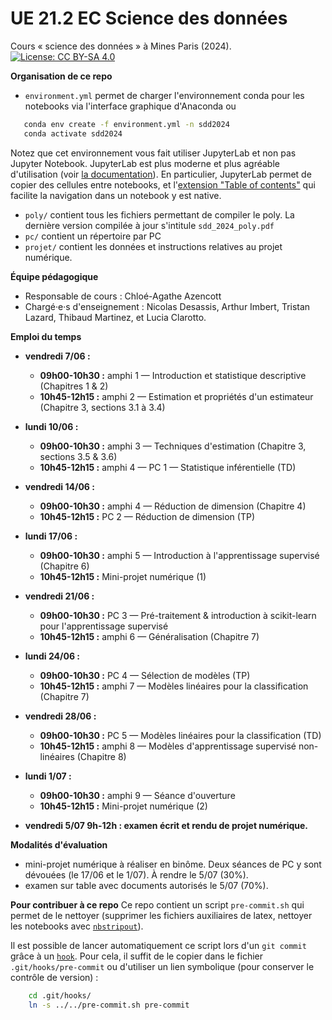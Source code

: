 # UE 21.2 EC Science des données
Cours « science des données » à Mines Paris (2024). [![License: CC BY-SA 4.0](https://img.shields.io/badge/License-CC%20BY--SA%204.0-lightgrey.svg)](http://creativecommons.org/licenses/by-sa/4.0/)

__Organisation de ce repo__
* `environment.yml` permet de charger l'environnement conda pour les notebooks via l'interface graphique d'Anaconda ou 
```bash
   conda env create -f environment.yml -n sdd2024
   conda activate sdd2024
```
Notez que cet environnement vous fait utiliser JupyterLab et non pas Jupyter Notebook. JupyterLab est plus moderne et plus agréable d'utilisation (voir [la documentation](https://jupyterlab.readthedocs.io/en/stable/)). En particulier, JupyterLab permet de copier des cellules entre notebooks, et l'[extension "Table of contents"](https://github.com/jupyterlab/jupyterlab-toc/blob/master/toc.gif) qui facilite la navigation dans un notebook y est native.
* `poly/` contient tous les fichiers permettant de compiler le poly. La dernière version compilée à jour s'intitule `sdd_2024_poly.pdf`
* `pc/` contient un répertoire par PC
* `projet/` contient les données et instructions relatives au projet numérique.

__Équipe pédagogique__
* Responsable de cours : Chloé-Agathe Azencott
* Chargé·e·s d'enseignement : Nicolas Desassis, Arthur Imbert, Tristan Lazard, Thibaud Martinez, et Lucia Clarotto.

__Emploi du temps__
* __vendredi 7/06 :__ 
  * __09h00-10h30 :__ amphi 1 — Introduction et statistique descriptive (Chapitres 1 & 2)
  * __10h45-12h15 :__ amphi 2 — Estimation et propriétés d'un estimateur (Chapitre 3, sections 3.1 à 3.4)

* __lundi 10/06 :__
  * __09h00-10h30 :__ amphi 3 — Techniques d'estimation (Chapitre 3, sections 3.5 & 3.6)
  * __10h45-12h15 :__ amphi 4 — PC 1 — Statistique inférentielle (TD)

* __vendredi 14/06 :__
  * __09h00-10h30 :__ amphi 4 — Réduction de dimension (Chapitre 4)
  * __10h45-12h15 :__ PC 2 — Réduction de dimension (TP)

* __lundi 17/06 :__
  * __09h00-10h30 :__ amphi 5 — Introduction à l'apprentissage supervisé (Chapitre 6)
  * __10h45-12h15 :__ Mini-projet numérique (1)

* __vendredi 21/06 :__
  * __09h00-10h30 :__ PC 3 — Pré-traitement & introduction à scikit-learn pour l'apprentissage supervisé
  * __10h45-12h15 :__ amphi 6 — Généralisation (Chapitre 7)

* __lundi 24/06 :__
  * __09h00-10h30 :__ PC 4 — Sélection de modèles (TP)
  * __10h45-12h15 :__ amphi 7 — Modèles linéaires pour la classification (Chapitre 7) 

* __vendredi 28/06 :__
  * __09h00-10h30 :__ PC 5 — Modèles linéaires pour la classification (TD)
  * __10h45-12h15 :__ amphi 8 — Modèles d'apprentissage supervisé non-linéaires (Chapitre 8) 

* __lundi 1/07 :__
  * __09h00-10h30 :__ amphi 9 — Séance d'ouverture
  * __10h45-12h15 :__ Mini-projet numérique (2)

* __vendredi 5/07 9h-12h : examen écrit et rendu de projet numérique.__

__Modalités d'évaluation__
* mini-projet numérique à réaliser en binôme. Deux séances de PC y sont dévouées (le 17/06 et le 1/07). À rendre le 5/07 (30%).
* examen sur table avec documents autorisés le 5/07 (70%).

__Pour contribuer à ce repo__
Ce repo contient un script `pre-commit.sh` qui permet de le nettoyer (supprimer les fichiers auxiliaires de latex, nettoyer les notebooks avec [`nbstripout`](https://pypi.org/project/nbstripout/)).

Il est possible de lancer automatiquement ce script lors d'un `git commit` grâce à un [`hook`](https://githooks.com/). Pour cela, il suffit de le copier dans le fichier `.git/hooks/pre-commit` ou d'utiliser un lien symbolique (pour conserver le contrôle de version) :
```bash
    cd .git/hooks/
    ln -s ../../pre-commit.sh pre-commit
```
